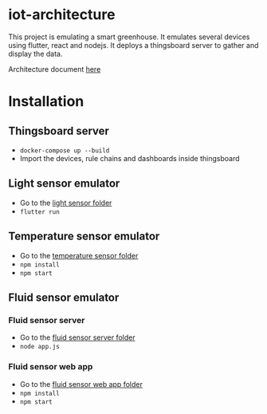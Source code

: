 # iot-architecture

This project is emulating a smart greenhouse. It emulates several devices using flutter, react and nodejs. It deploys a thingsboard server to gather and display the data.

Architecture document [here](architecture.pdf)

# Installation

## Thingsboard server

- ```docker-compose up --build```
- Import the devices, rule chains and dashboards inside thingsboard

## Light sensor emulator

- Go to the [light sensor folder](./front_light_sensor)
- ```flutter run```

## Temperature sensor emulator

- Go to the [temperature sensor folder](./temp-and-humidity)
- ```npm install```
- ```npm start```

## Fluid sensor emulator

### Fluid sensor server

- Go to the [fluid sensor server folder](./fluid-sensor/server)
- ```node app.js```

### Fluid sensor web app

- Go to the [fluid sensor web app folder](./fluid-sensor/fluid-sensor)
- ```npm install```
- ```npm start```
